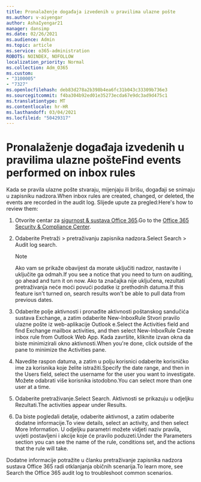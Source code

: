 ```yaml
---
title: Pronalaženje događaja izvedenih u pravilima ulazne pošte
ms.author: v-aiyengar
author: AshaIyengar21
manager: dansimp
ms.date: 02/26/2021
ms.audience: Admin
ms.topic: article
ms.service: o365-administration
ROBOTS: NOINDEX, NOFOLLOW
localization_priority: Normal
ms.collection: Adm_O365
ms.custom:
- "3100005"
- "7327"
ms.openlocfilehash: deb83d278a2b398b4ea6fc31b043c33309b736e3
ms.sourcegitcommit: f4ba304b92ed01e35273ecda67e9dc3ad9d475c1
ms.translationtype: MT
ms.contentlocale: hr-HR
ms.lasthandoff: 03/04/2021
ms.locfileid: "50429317"
---
```

# <a name="find-events-performed-on-inbox-rules"></a><span data-ttu-id="0f36d-102">Pronalaženje događaja izvedenih u pravilima ulazne pošte</span><span class="sxs-lookup"><span data-stu-id="0f36d-102">Find events performed on inbox rules</span></span>

<span data-ttu-id="0f36d-103">Kada se pravila ulazne pošte stvaraju, mijenjaju ili brišu, događaji se snimaju u zapisniku nadzora.</span><span class="sxs-lookup"><span data-stu-id="0f36d-103">When inbox rules are created, changed, or deleted, the events are recorded in the audit log.</span></span> <span data-ttu-id="0f36d-104">Slijede upute za pregled:</span><span class="sxs-lookup"><span data-stu-id="0f36d-104">Here's how to review them:</span></span>

1. <span data-ttu-id="0f36d-105">Otvorite centar za [sigurnost & sustava Office 365](https://go.microsoft.com/fwlink/p/?linkid=2077143).</span><span class="sxs-lookup"><span data-stu-id="0f36d-105">Go to the [Office 365 Security & Compliance Center](https://go.microsoft.com/fwlink/p/?linkid=2077143).</span></span>
1. <span data-ttu-id="0f36d-106">Odaberite Pretraži > pretraživanju zapisnika nadzora.</span><span class="sxs-lookup"><span data-stu-id="0f36d-106">Select Search > Audit log search.</span></span>

    > [!NOTE]
    > <span data-ttu-id="0f36d-107">Ako vam se prikaže obavijest da morate uključiti nadzor, nastavite i uključite ga odmah.</span><span class="sxs-lookup"><span data-stu-id="0f36d-107">If you see a notice that you need to turn on auditing, go ahead and turn it on now.</span></span> <span data-ttu-id="0f36d-108">Ako ta značajka nije uključena, rezultati pretraživanja neće moći povući podatke iz prethodnih datuma.</span><span class="sxs-lookup"><span data-stu-id="0f36d-108">If this feature isn't turned on, search results won't be able to pull data from previous dates.</span></span>
1. <span data-ttu-id="0f36d-109">Odaberite polje aktivnosti i pronađite aktivnosti poštanskog sandučića sustava Exchange, a zatim odaberite New-InboxRule Stvori pravilo ulazne pošte iz web-aplikacije Outlook e.</span><span class="sxs-lookup"><span data-stu-id="0f36d-109">Select the Activities field and find Exchange mailbox activities, and then select New-InboxRule Create inbox rule from Outlook Web App.</span></span> <span data-ttu-id="0f36d-110">Kada završite, kliknite izvan okna da biste minimizirali okno aktivnosti.</span><span class="sxs-lookup"><span data-stu-id="0f36d-110">When you're done, click outside of the pane to minimize the Activities pane.</span></span>
1. <span data-ttu-id="0f36d-111">Navedite raspon datuma, a zatim u polju korisnici odaberite korisničko ime za korisnika koje želite istražiti.</span><span class="sxs-lookup"><span data-stu-id="0f36d-111">Specify the date range, and then in the Users field, select the username for the user you want to investigate.</span></span> <span data-ttu-id="0f36d-112">Možete odabrati više korisnika istodobno.</span><span class="sxs-lookup"><span data-stu-id="0f36d-112">You can select more than one user at a time.</span></span>
1. <span data-ttu-id="0f36d-113">Odaberite pretraživanje.</span><span class="sxs-lookup"><span data-stu-id="0f36d-113">Select Search.</span></span> <span data-ttu-id="0f36d-114">Aktivnosti se prikazuju u odjeljku Rezultati.</span><span class="sxs-lookup"><span data-stu-id="0f36d-114">The activities appear under Results.</span></span>
1. <span data-ttu-id="0f36d-115">Da biste pogledali detalje, odaberite aktivnost, a zatim odaberite dodatne informacije.</span><span class="sxs-lookup"><span data-stu-id="0f36d-115">To view details, select an activity, and then select More Information.</span></span> <span data-ttu-id="0f36d-116">U odjeljku parametri možete vidjeti naziv pravila, uvjeti postavljeni i akcije koje će pravilo poduzeti.</span><span class="sxs-lookup"><span data-stu-id="0f36d-116">Under the Parameters section you can see the name of the rule, conditions set, and the actions that the rule will take.</span></span>

<span data-ttu-id="0f36d-117">Dodatne informacije potražite u članku pretraživanje zapisnika nadzora sustava Office 365 radi otklanjanja običnih scenarija.</span><span class="sxs-lookup"><span data-stu-id="0f36d-117">To learn more, see Search the Office 365 audit log to troubleshoot common scenarios.</span></span>